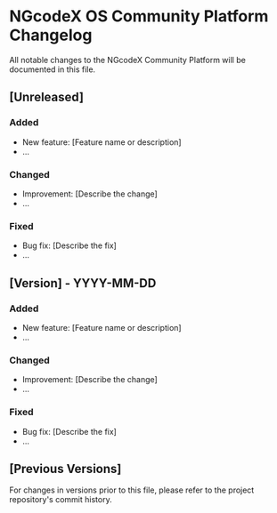 # NGcodeX OS Community Platform Changelog

All notable changes to the NGcodeX Community Platform will be documented in this file.

## [Unreleased]

### Added

- New feature: [Feature name or description]
- ...

### Changed

- Improvement: [Describe the change]
- ...

### Fixed

- Bug fix: [Describe the fix]
- ...

## [Version] - YYYY-MM-DD

### Added

- New feature: [Feature name or description]
- ...

### Changed

- Improvement: [Describe the change]
- ...

### Fixed

- Bug fix: [Describe the fix]
- ...

## [Previous Versions]

For changes in versions prior to this file, please refer to the project repository's commit history.

